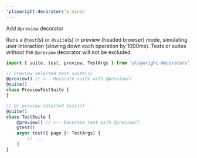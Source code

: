 ```yaml
---
'playwright-decorators': minor
---
```


Add `@preview` decorator

Runs a `@test`(s) or `@suite`(s) in preview (headed browser) mode, simulating user interaction (slowing down each operation by 1000ms).
Tests or suites without the `@preview` decorator will not be excluded.

```ts
import { suite, test, preview, TestArgs } from 'playwright-decorators';

// Preview selected test suite(s)
@preview() // <-- Decorate suite with @preview()
@suite()
class PreviewTestSuite {
}

// Or preview selected test(s)
@suite()
class TestSuite {
    @preview() // <-- Decorate test with @preview()
    @test()
    async test({ page }: TestArgs) {
        // ...
    }
}
```
